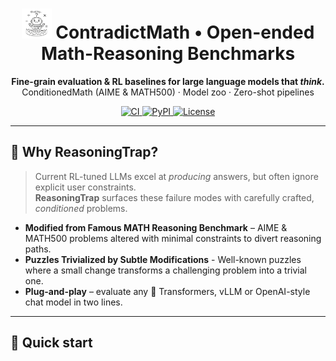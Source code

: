 <!-- Banner -------------------------------------------------------------- -->
<h1 align="center">
  <img src="sketch style small.png" width="48" alt="logo"/>
  ContradictMath • Open-ended Math-Reasoning Benchmarks
</h1>
<p align="center">
  <b>Fine-grain evaluation &amp; RL baselines for large language models that <i>think</i>.</b><br/>
  ConditionedMath (AIME &amp; MATH500) · Model zoo · Zero-shot pipelines
</p>
<p align="center">
  <a href="https://github.com/your-org/ContradictMath/actions">
    <img alt="CI" src="https://github.com/your-org/ContradictMath/actions/workflows/ci.yml/badge.svg"/>
  </a>
  <a href="https://pypi.org/project/contradictmath">
    <img alt="PyPI" src="https://img.shields.io/pypi/v/contradictmath.svg"/>
  </a>
  <a href="LICENSE">
    <img alt="License" src="https://img.shields.io/github/license/your-org/ContradictMath.svg"/>
  </a>
</p>

---

## 📜 Why ReasoningTrap?

> Current RL-tuned LLMs excel at *producing* answers, but often ignore explicit user constraints.  
> **ReasoningTrap** surfaces these failure modes with carefully crafted, *conditioned* problems.

* **Modified from Famous MATH Reasoning Benchmark** – AIME & MATH500 problems altered with minimal constraints to divert reasoning paths.
* **Puzzles Trivialized by Subtle Modifications** - Well-known puzzles where a small change transforms a challenging problem into a trivial one.
* **Plug-and-play** – evaluate any 🤗 Transformers, vLLM or OpenAI-style chat model in two lines.  

---

## 🚀 Quick start
